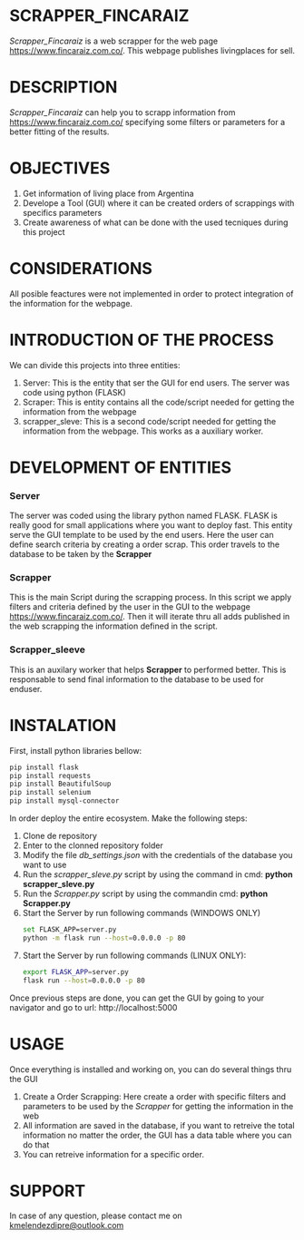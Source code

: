 # **SCRAPPER_FINCARAIZ**

*Scrapper_Fincaraiz* is a web scrapper for the web page https://www.fincaraiz.com.co/. This webpage publishes livingplaces for sell.

# DESCRIPTION

*Scrapper_Fincaraiz* can help you to scrapp information from https://www.fincaraiz.com.co/ specifying some filters or parameters for a better fitting of the results. 

# **OBJECTIVES**

1. Get information of living place from Argentina
2. Develope a Tool (GUI) where it can be created orders of scrappings with specifics parameters
3. Create awareness of what can be done with the used tecniques during this project

# **CONSIDERATIONS**

All posible feactures were not implemented in order to protect integration of the information for the webpage.

# **INTRODUCTION OF THE PROCESS**

We can divide this projects into three entities:

1. Server: This  is the entity that ser the GUI for end users. The server was code using python (FLASK)
2. Scraper: This is entity contains all the code/script needed for getting the information from the webpage
3. scrapper_sleve: This is a second code/script needed for getting the information from the webpage. This works as a auxiliary worker.

# **DEVELOPMENT OF ENTITIES**

### **Server**

The server was coded using the library python named FLASK. FLASK is really good for small applications where you want to deploy fast. This entity serve the GUI template to be used by the end users. Here the user can define search criteria by creating a order scrap. This order travels to the database to be taken by the **Scrapper**

### **Scrapper**

This is the main Script during the scrapping process. In this script we apply filters and criteria defined by the user in the GUI to the webpage https://www.fincaraiz.com.co/. Then it will iterate thru all adds published in the web scrapping the information defined in the script.

### **Scrapper_sleeve**
This is an auxilary worker that helps **Scrapper** to performed better. This is responsable to send final information to the database to be used for enduser.

# **INSTALATION**

First, install python libraries bellow:

```bash
pip install flask
pip install requests
pip install BeautifulSoup
pip install selenium
pip install mysql-connector
```

In order deploy the entire ecosystem. Make the following steps:

1. Clone de repository
2. Enter to the clonned repository folder
3. Modify the file *db_settings.json* with the credentials of the database you want to use
4. Run the *scrapper_sleve.py* script by using the command in cmd: **python scrapper_sleve.py**
5. Run the *Scrapper.py* script by using the commandin cmd: **python Scrapper.py**
6. Start the Server by run following commands (WINDOWS ONLY)
    ```bash
    set FLASK_APP=server.py
    python -m flask run --host=0.0.0.0 -p 80
    ```
7. Start the Server by run following commands (LINUX ONLY):
    ```bash
    export FLASK_APP=server.py
    flask run --host=0.0.0.0 -p 80
    ```

Once previous steps are done, you can get the GUI by going to your navigator and go to url: http://localhost:5000


# **USAGE**

Once everything is installed and working on, you can do several things  thru the GUI

1. Create a Order Scrapping: Here create a order with specific filters and parameters to be used by the *Scrapper* for getting the information in the web
2. All information are saved in the database, if you want to retreive the total information no matter the order, the GUI has a data table where you can do that
3. You can retreive information for a specific order.

# SUPPORT

In case of any question, please contact me on kmelendezdipre@outlook.com